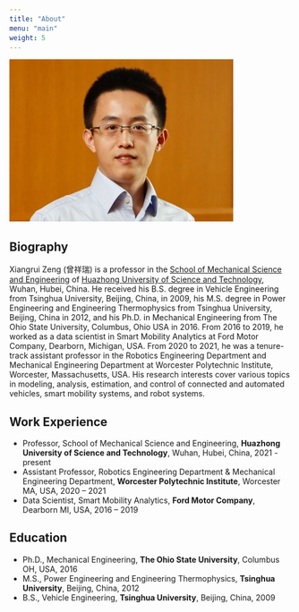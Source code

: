 ```yaml
---
title: "About"
menu: "main"
weight: 5
---
```


![Example image](/images/xz.jpg#center)


## Biography

Xiangrui Zeng (曾祥瑞) is a professor in the [School of Mechanical Science and Engineering](http://english.mse.hust.edu.cn/index.htm) of [Huazhong University of Science and Technology](http://english.hust.edu.cn/), Wuhan, Hubei, China. He received his B.S. degree in Vehicle Engineering from Tsinghua University, Beijing, China, in 2009, his M.S. degree in Power Engineering and Engineering Thermophysics from Tsinghua University, Beijing, China in 2012, and his Ph.D. in Mechanical Engineering from The Ohio State University, Columbus, Ohio USA in 2016. From 2016 to 2019, he worked as a data scientist in Smart Mobility Analytics at Ford Motor Company, Dearborn, Michigan, USA. From 2020 to 2021, he was a tenure-track assistant professor in the Robotics Engineering Department and Mechanical Engineering Department at Worcester Polytechnic Institute, Worcester, Massachusetts, USA. His research interests cover various topics in modeling, analysis, estimation, and control of connected and automated vehicles, smart mobility systems, and robot systems.

## Work Experience

* Professor, School of Mechanical Science and Engineering, **Huazhong University of Science and Technology**, Wuhan, Hubei, China, 2021 - present
* Assistant Professor, Robotics Engineering Department & Mechanical Engineering Department, **Worcester Polytechnic Institute**, Worcester MA, USA, 2020 – 2021
* Data Scientist, Smart Mobility Analytics, **Ford Motor Company**, Dearborn MI, USA, 2016 – 2019

## Education

* Ph.D., Mechanical Engineering, **The Ohio State University**, Columbus OH, USA, 2016
* M.S., Power Engineering and Engineering Thermophysics, **Tsinghua University**, Beijing, China, 2012
* B.S., Vehicle Engineering, **Tsinghua University**, Beijing, China, 2009










